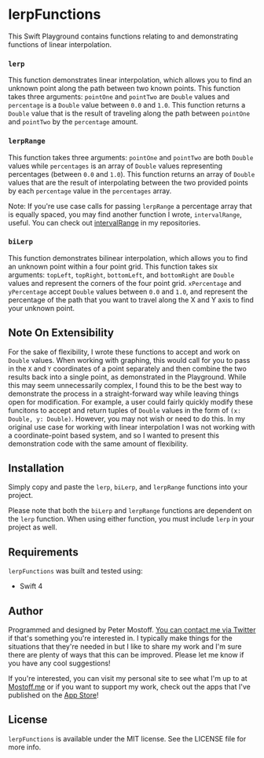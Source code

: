 # lerpFunctions

This Swift Playground contains functions relating to and demonstrating functions of linear interpolation.

### `lerp`
This function demonstrates linear interpolation, which allows you to find an unknown point along the path between two known points. This function takes three arguments: `pointOne` and `pointTwo` are `Double` values and `percentage` is a `Double` value between `0.0` and `1.0`. This function returns a `Double` value that is the result of traveling along the path between `pointOne` and `pointTwo` by the `percentage` amount.

### `lerpRange`
This function takes three arguments: `pointOne` and `pointTwo` are both `Double` values while `percentages` is an array of `Double` values representing percentages (between `0.0` and `1.0`). This function returns an array of `Double` values that are the result of interpolating between the two provided points by each `percentage` value in the `percentages` array.

Note: If you're use case calls for passing `lerpRange` a percentage array that is equally spaced, you may find another function I wrote, `intervalRange`, useful. You can check out [intervalRange](https://github.com/pmostoff/intervalRange) in my repositories.

### `biLerp`
This function demonstrates bilinear interpolation, which allows you to find an unknown point within a four point grid. This function takes six arguments: `topLeft`, `topRight`, `bottomLeft`, and `bottomRight` are `Double` values and represent the corners of the four point grid. `xPercentage` and `yPercentage` accept `Double` values between `0.0` and `1.0`, and represent the percentage of the path that you want to travel along the X and Y axis to find your unknown point.

## Note On Extensibility
For the sake of flexibility, I wrote these functions to accept and work on `Double` values. When working with graphing, this would call for you to pass in the `X` and `Y` coordinates of a point separately and then combine the two results back into a single point, as demonstrated in the Playground. While this may seem unnecessarily complex, I found this to be the best way to demonstrate the process in a straight-forward way while leaving things open for modification. For example, a user could fairly quickly modify these funcitons to accept and return tuples of `Double` values in the form of `(x: Double, y: Double)`. However, you may not wish or need to do this. In my original use case for working with linear interpolation I was not working with a coordinate-point based system, and so I wanted to present this demonstration code with the same amount of flexibility.

## Installation
Simply copy and paste the `lerp`, `biLerp`, and `lerpRange` functions into your project. 

Please note that both the `biLerp` and `lerpRange` functions are dependent on the `lerp` function. When using either function, you must include `lerp` in your project as well.

## Requirements
`lerpFunctions` was built and tested using:
- Swift 4

## Author

Programmed and designed by Peter Mostoff. [You can contact me via Twitter](https://twitter.com/pmostoff) if that's something you're interested in. I typically make things for the situations that they're needed in but I like to share my work and I'm sure there are plenty of ways that this can be improved. Please let me know if you have any cool suggestions!

If you're interested, you can visit my personal site to see what I'm up to at [Mostoff.me](http://mostoff.me) or if you want to support my work, check out the apps that I've published on the [App Store](https://itunes.apple.com/tc/developer/peter-mostoff/id1080412491)!

## License
`lerpFunctions` is available under the MIT license. See the LICENSE file for more info.

